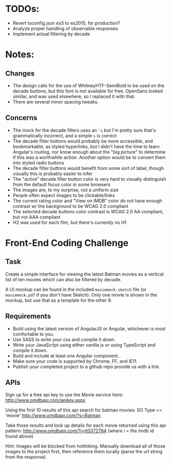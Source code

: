 # TODOs:
* Revert tsconfig.json es5 to es2015, for production?
* Analyze proper handling of observable responses
* Implement actual filtering by decade

# Notes:

## Changes
* The design calls for the use of WhitneyHTF-SemiBold to be used on the decade buttons, but this font is not available for free. OpenSans looked similar, and was used elsewhere, so I replaced it with that.
* There are several minor spacing tweaks.

## Concerns
* The mock for the decade filters uses an `'s` but I'm pretty sure that's grammatically incorrect, and a simple `s` is correct
* The decade filter buttons would probably be more accessible, and bookmarkable, as styled hyperlinks, but I didn't have the time to learn Angular's routing, nor know enough about the "big picture" to determine if this was a worthwhile action. Another option would be to convert them into styled radio buttons
* The decade filter buttons would benefit from some sort of label, though visually this is probably easier to infer
* The "active" decade filter button color is very hard to visually distinguish from the default focus color in some browsers
* The images are, to my surprise, not a uniform size
* People often expect images to be clickable/links
* The current rating color and "View on IMDB" color do not have enough contrast w/ the background to be WCAG 2.0 compliant
* The selected decade buttons color contrast is WCAG 2.0 AA compliant, but not AAA compliant
* H2 was used for each film, but there's currently no H1

# Front-End Coding Challenge

## Task

Create a simple interface for viewing the latest Batman movies as a vertical list of ten movies which can also be filtered by decade.

A UI mockup can be found in the included `moviemock.sketch` file (or `moviemock.pdf` if you don't have Sketch).
Only one movie is shown in the mockup, but use that as a template for the other 9.

## Requirements
* Build using the latest version of AngularJS or Angular, whichever is most comfortable to you.
* Use SASS to write your css and compile it down.
* Write your JavaScript using either vanilla js or using TypeScript and compile it down.
* Build and include at least one Angular component.
* Make sure your code is supported by Chrome, FF, and IE11.
* Publish your completed project to a github repo provide us with a link.

## APIs

Sign up for a free api key to use the Movie service here:
http://www.omdbapi.com/apikey.aspx

Using the first 10 results of this api search for batman movies: SO Type == 'movie'
http://www.omdbapi.com/?s=Batman

Take those results and look up details for each movie returned using this api pattern:
http://www.omdbapi.com/?i=tt0372784 (where i = the imdb id found above)

Hint: Images will be blocked from hotlinking. Manually download all of those images to the project first, then reference them locally (parse the url string from the response).
